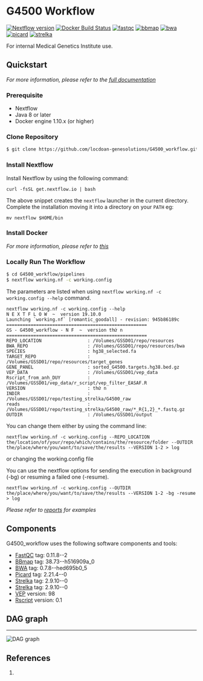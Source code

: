 # G4500 Workflow

[![Nextflow version](https://img.shields.io/badge/nextflow-%E2%89%A519.10.0-brightgreen.svg)](https://www.nextflow.io/)
[![Docker Build Status](https://img.shields.io/docker/automated/biocorecrg/indrops.svg)](https://cloud.docker.com/u/biocorecrg/repository/docker/biocorecrg/indrops/builds)
[![fastqc](https://img.shields.io/badge/install%20with-bioconda-brightgreen.svg?style=flat)](http://bioconda.github.io/recipes/fastqc/README.html)
[![bbmap](https://img.shields.io/badge/install%20with-bioconda-brightgreen.svg?style=flat)](http://bioconda.github.io/recipes/bbmap/README.html)
[![bwa](https://img.shields.io/badge/install%20with-bioconda-brightgreen.svg?style=flat)](http://bioconda.github.io/recipes/bwa/README.html)
[![picard](https://img.shields.io/badge/install%20with-bioconda-brightgreen.svg?style=flat)](http://bioconda.github.io/recipes/picard/README.html)
[![strelka](https://img.shields.io/badge/install%20with-bioconda-brightgreen.svg?style=flat)](http://bioconda.github.io/recipes/strelka/README.html)

For internal Medical Genetics Institute use.

## Quickstart

*For more information, please refer to the [full documentation](https://github.com/locdoan-genesolutions/G4500_workflow/blob/master/docs/source/basic-usage.rst)*

### Prerequisite

* Nextflow
* Java 8 or later 
* Docker engine 1.10.x (or higher)

### Clone Repository

```bash
$ git clone https://github.com/locdoan-genesolutions/G4500_workflow.git

```

### Install Nextflow 

Install Nextflow by using the following command: 

```
curl -fsSL get.nextflow.io | bash
```
    
The above snippet creates the `nextflow` launcher in the current directory. 
Complete the installation moving it into a directory on your `PATH` eg: 

```
mv nextflow $HOME/bin
``` 
   
### Install Docker

*For more information, please refer to [this](https://docs.docker.com/docker-for-mac/install/)*

### Locally Run The Workflow

```bash
$ cd G4500_workflow/pipelines
$ nextflow working.nf -c working.config
```

The parameters are listed when using ```nextflow working.nf -c working.config --help``` command.

```
nextflow working.nf -c working.config --help
N E X T F L O W  ~  version 19.10.0
Launching `working.nf` [romantic_goodall] - revision: 945b86189c
====================================================
GS - G4500_workflow - N F  ~  version thứ n
====================================================
REPO_LOCATION                 : /Volumes/GSSD01/repo/resources
BWA_REPO                      : /Volumes/GSSD01/repo/resources/bwa
SPECIES                       : hg38_selected.fa
TARGET_REPO                   : /Volumes/GSSD01/repo/resources/target_genes
GENE_PANEL                    : sorted_G4500.targets.hg38.bed.gz
VEP_DATA                      : /Volumes/GSSD01/vep_data
Rscript_from_anh_DUY          : /Volumes/GSSD01/vep_data/r_script/vep_filter_EASAF.R
VERSION                       : thứ n
INDIR                         : /Volumes/GSSD01/repo/testing_strelka/G4500_raw
reads                         : /Volumes/GSSD01/repo/testing_strelka/G4500_raw/*_R{1,2}_*.fastq.gz
OUTDIR                        : /Volumes/GSSD01/output
```

You can change them either by using the command line:
```
nextflow working.nf -c working.config --REPO_LOCATION the/location/of/your/repo/which/contains/the/resource/folder --OUTDIR the/place/where/you/want/to/save/the/results --VERSION 1-2 > log
```
or changing the working.config file

You can use the nextflow options for sending the execution in background (-bg) or resuming a failed one (-resume).

```
nextflow working.nf -c working.config --OUTDIR the/place/where/you/want/to/save/the/results --VERSION 1-2 -bg -resume > log
```

*Please refer to [reports]() for examples*

## Components 

G4500_workflow uses the following software components and tools: 

* [FastQC](https://bioconda.github.io/recipes/fastqc/README.html) tag: 0.11.8--2
* [BBmap](https://bioconda.github.io/recipes/bbmap/README.html) tag: 38.73--h516909a_0
* [BWA](https://bioconda.github.io/recipes/bwa/README.html) tag: 0.7.8--hed695b0_5
* [Picard](https://bioconda.github.io/recipes/picard/README.html) tag: 2.21.4--0
* [Strelka](https://bioconda.github.io/recipes/strelka/README.html) tag: 2.9.10--0
* [Strelka](https://bioconda.github.io/recipes/strelka/README.html) tag: 2.9.10--0
* [VEP](https://hub.docker.com/r/ensemblorg/ensembl-vep) version: 98
* [Rscript](from_anh_DUY) version: 0.1

## DAG graph
----------------------

![DAG graph](https://github.com/locdoan-genesolutions/G4500_workflow/blob/master/docs/source/_screenshots/DAG.png)
   
## References
1. 
